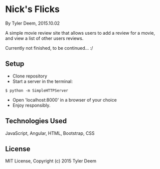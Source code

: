 Nick's Flicks
==========

By Tyler Deem, 2015.10.02

A simple movie review site that allows users to add a review for a movie, and view a list of other users reviews.

Currently not finished, to be continued... :/

Setup
----------
* Clone repository
* Start a server in the terminal:
```
$ python -m SimpleHTTPServer
```
* Open 'localhost:8000' in a browser of your choice
* Enjoy responsibly.

Technologies Used
----------
JavaScript, Angular, HTML, Bootstrap, CSS

License
----------
MIT License, Copyright (c) 2015 Tyler Deem
